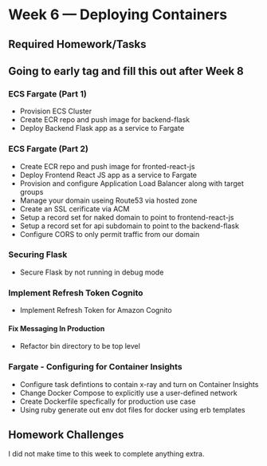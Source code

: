 # Week 6 — Deploying Containers

## Required Homework/Tasks

## Going to early tag and fill this out after Week 8

### ECS Fargate (Part 1)
- Provision ECS Cluster
- Create ECR repo and push image for backend-flask
- Deploy Backend Flask app as a service to Fargate


### ECS Fargate (Part 2)
- Create ECR repo and push image for fronted-react-js
- Deploy Frontend React JS app as a service to Fargate
- Provision and configure Application Load Balancer along with target groups
- Manage your domain useing Route53 via hosted zone
- Create an SSL cerificate via ACM
- Setup a record set for naked domain to point to frontend-react-js
- Setup a record set for api subdomain to point to the backend-flask
- Configure CORS to only permit traffic from our domain


### Securing Flask
- Secure Flask by not running in debug mode


### Implement Refresh Token Cognito
- Implement Refresh Token for Amazon Cognito


#### Fix Messaging In Production
- Refactor bin directory to be top level

### Fargate - Configuring for Container Insights
- Configure task defintions to contain x-ray and turn on Container Insights
- Change Docker Compose to explicitly use a user-defined network
- Create Dockerfile specfically for production use case
- Using ruby generate out env dot files for docker using erb templates



## Homework Challenges

I did not make time to this week to complete anything extra.
